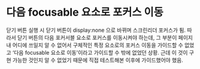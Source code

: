 # 다음 focusable 요소로 포커스 이동


닫기 버튼 실행 시 닫기 버튼이 display:none 으로 바뀌며 스크린리더 포커스가 튐. 따라서 닫기 버튼의 다음 포커서블 요소로 포커스를 이동시켜야 하는데, 그 부분이 페이지 내 어디에 쓰일지 알 수 없어서 구체적인 특정 요소로의 포커스 이동을 가이드할 수 없었고 ‘다음 focusable 요소로 이동'이라고 가이드할 수 밖에 없었던 상황. 근데 이 것이 구현 가능한 것인지 알 수 없었기 때문에 직접 테스트해본 이후에 가이드했어야 했음.